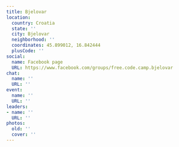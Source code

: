 ```yaml
---
title: Bjelovar
location:
  country: Croatia
  state: ''
  city: Bjelovar
  neighborhood: ''
  coordinates: 45.899012, 16.842444
  plusCode: ''
social:
  name: Facebook page
  URL: https://www.facebook.com/groups/free.code.camp.bjelovar
chat:
  name: ''
  URL: ''
event:
  name: ''
  URL: ''
leaders:
- name: ''
  URL: ''
photos:
  old: ''
  cover: ''
---
```


